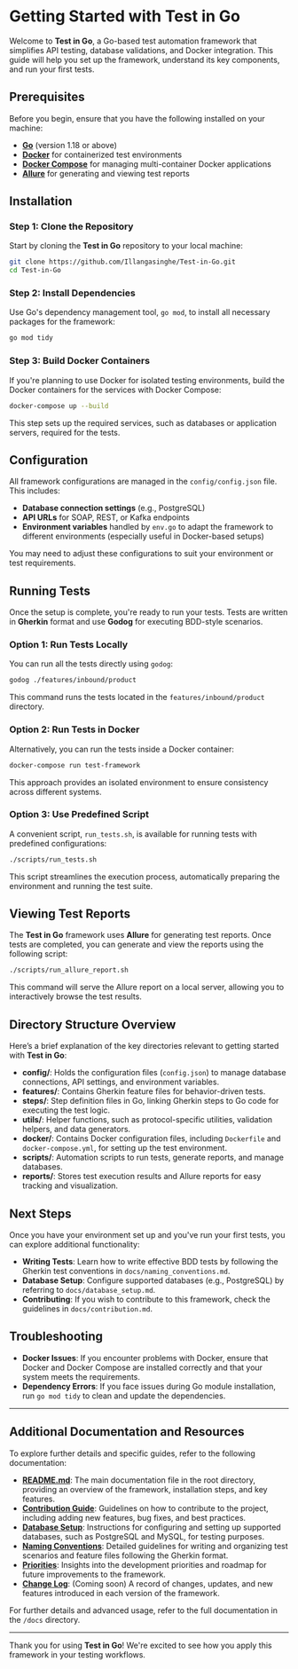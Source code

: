 # Getting Started with Test in Go

Welcome to **Test in Go**, a Go-based test automation framework that simplifies API testing, database validations, and Docker integration. This guide will help you set up the framework, understand its key components, and run your first tests.

## Prerequisites

Before you begin, ensure that you have the following installed on your machine:

- **[Go](https://golang.org/doc/install)** (version 1.18 or above)
- **[Docker](https://docs.docker.com/get-docker/)** for containerized test environments
- **[Docker Compose](https://docs.docker.com/compose/install/)** for managing multi-container Docker applications
- **[Allure](https://docs.qameta.io/allure/#_get_started)** for generating and viewing test reports

## Installation

### Step 1: Clone the Repository

Start by cloning the **Test in Go** repository to your local machine:

```bash
git clone https://github.com/Illangasinghe/Test-in-Go.git
cd Test-in-Go
```

### Step 2: Install Dependencies

Use Go's dependency management tool, `go mod`, to install all necessary packages for the framework:

```bash
go mod tidy
```

### Step 3: Build Docker Containers

If you're planning to use Docker for isolated testing environments, build the Docker containers for the services with Docker Compose:

```bash
docker-compose up --build
```

This step sets up the required services, such as databases or application servers, required for the tests.

## Configuration

All framework configurations are managed in the `config/config.json` file. This includes:

- **Database connection settings** (e.g., PostgreSQL)
- **API URLs** for SOAP, REST, or Kafka endpoints
- **Environment variables** handled by `env.go` to adapt the framework to different environments (especially useful in Docker-based setups)

You may need to adjust these configurations to suit your environment or test requirements.

## Running Tests

Once the setup is complete, you're ready to run your tests. Tests are written in **Gherkin** format and use **Godog** for executing BDD-style scenarios.

### Option 1: Run Tests Locally

You can run all the tests directly using `godog`:

```bash
godog ./features/inbound/product
```

This command runs the tests located in the `features/inbound/product` directory.

### Option 2: Run Tests in Docker

Alternatively, you can run the tests inside a Docker container:

```bash
docker-compose run test-framework
```

This approach provides an isolated environment to ensure consistency across different systems.

### Option 3: Use Predefined Script

A convenient script, `run_tests.sh`, is available for running tests with predefined configurations:

```bash
./scripts/run_tests.sh
```

This script streamlines the execution process, automatically preparing the environment and running the test suite.

## Viewing Test Reports

The **Test in Go** framework uses **Allure** for generating test reports. Once tests are completed, you can generate and view the reports using the following script:

```bash
./scripts/run_allure_report.sh
```

This command will serve the Allure report on a local server, allowing you to interactively browse the test results.

## Directory Structure Overview

Here’s a brief explanation of the key directories relevant to getting started with **Test in Go**:

- **config/**: Holds the configuration files (`config.json`) to manage database connections, API settings, and environment variables.
- **features/**: Contains Gherkin feature files for behavior-driven tests.
- **steps/**: Step definition files in Go, linking Gherkin steps to Go code for executing the test logic.
- **utils/**: Helper functions, such as protocol-specific utilities, validation helpers, and data generators.
- **docker/**: Contains Docker configuration files, including `Dockerfile` and `docker-compose.yml`, for setting up the test environment.
- **scripts/**: Automation scripts to run tests, generate reports, and manage databases.
- **reports/**: Stores test execution results and Allure reports for easy tracking and visualization.

## Next Steps

Once you have your environment set up and you've run your first tests, you can explore additional functionality:

- **Writing Tests**: Learn how to write effective BDD tests by following the Gherkin test conventions in `docs/naming_conventions.md`.
- **Database Setup**: Configure supported databases (e.g., PostgreSQL) by referring to `docs/database_setup.md`.
- **Contributing**: If you wish to contribute to this framework, check the guidelines in `docs/contribution.md`.

## Troubleshooting

- **Docker Issues**: If you encounter problems with Docker, ensure that Docker and Docker Compose are installed correctly and that your system meets the requirements.
- **Dependency Errors**: If you face issues during Go module installation, run `go mod tidy` to clean and update the dependencies.
---

## Additional Documentation and Resources

To explore further details and specific guides, refer to the following documentation:

- **[README.md](../README.md)**: The main documentation file in the root directory, providing an overview of the framework, installation steps, and key features.
- **[Contribution Guide](docs/contribution.md)**: Guidelines on how to contribute to the project, including adding new features, bug fixes, and best practices.
- **[Database Setup](docs/database_setup.md)**: Instructions for configuring and setting up supported databases, such as PostgreSQL and MySQL, for testing purposes.
- **[Naming Conventions](docs/naming_conventions.md)**: Detailed guidelines for writing and organizing test scenarios and feature files following the Gherkin format.
- **[Priorities](docs/priorities.md)**: Insights into the development priorities and roadmap for future improvements to the framework.
- **[Change Log](docs/change_log.md)**: (Coming soon) A record of changes, updates, and new features introduced in each version of the framework.

For further details and advanced usage, refer to the full documentation in the `/docs` directory.

---

Thank you for using **Test in Go**! We're excited to see how you apply this framework in your testing workflows.
